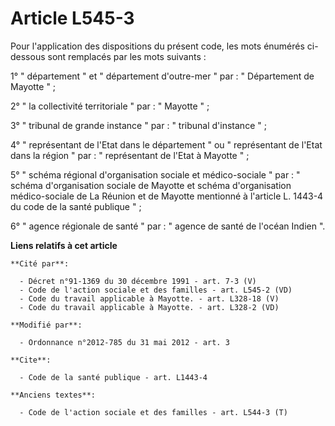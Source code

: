 # Article L545-3

Pour l'application des dispositions du présent code, les mots énumérés ci-dessous sont remplacés par les mots suivants : 

1° " département " et " département d'outre-mer " par : " Département de Mayotte " ; 

2° " la collectivité territoriale " par : " Mayotte " ; 

3° " tribunal de grande instance " par : " tribunal d'instance " ; 

4° " représentant de l'Etat dans le département " ou " représentant de l'Etat dans la région " par : " représentant de l'Etat
à Mayotte " ; 

5° " schéma régional d'organisation sociale et médico-sociale " par : " schéma d'organisation sociale de Mayotte et schéma
d'organisation médico-sociale de La Réunion et de Mayotte mentionné à l'article L. 1443-4 du code de la santé publique " ; 

6° " agence régionale de santé " par : " agence de santé de l'océan Indien ".

**Liens relatifs à cet article**

	**Cité par**:

	  - Décret n°91-1369 du 30 décembre 1991 - art. 7-3 (V)
	  - Code de l'action sociale et des familles - art. L545-2 (VD)
	  - Code du travail applicable à Mayotte. - art. L328-18 (V)
	  - Code du travail applicable à Mayotte. - art. L328-2 (VD)

	**Modifié par**:

	  - Ordonnance n°2012-785 du 31 mai 2012 - art. 3

	**Cite**:

	  - Code de la santé publique - art. L1443-4

	**Anciens textes**:

	  - Code de l'action sociale et des familles - art. L544-3 (T)
